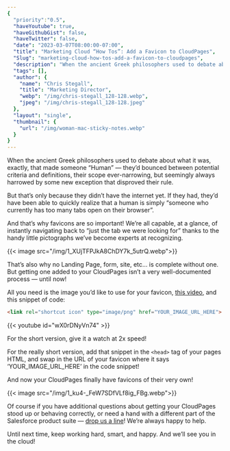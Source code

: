 ```yaml
---
{
  "priority":"0.5",
  "haveYoutube": true,
  "haveGithubGist": false,
  "haveTwitter": false,
  "date": "2023-03-07T08:00:00-07:00",
  "title": "Marketing Cloud “How Tos”: Add a Favicon to CloudPages",
  "Slug": "marketing-cloud-how-tos-add-a-favicon-to-cloudpages",
  "description": "When the ancient Greek philosophers used to debate about what it was, exactly, that made someone “Human” — they’d bounced between…",
  "tags": [],
  "author": {
    "name": "Chris Stegall",
    "title": "Marketing Director",
    "webp": "/img/chris-stegall_128-128.webp",
    "jpeg": "/img/chris-stegall_128-128.jpeg"
  },
  "layout": "single",
  "thumbnail": {
    "url": "/img/woman-mac-sticky-notes.webp"
  }
}
---
```

When the ancient Greek philosophers used to debate about what it was, exactly, that made someone “Human” — they’d bounced between potential criteria and definitions, their scope ever-narrowing, but seemingly always harrowed by some new exception that disproved their rule.

But that’s only because they didn’t have the internet yet. If they had, they’d have been able to quickly realize that a human is simply “someone who currently has too many tabs open on their browser”.

And that’s why favicons are so important! We’re all capable, at a glance, of instantly navigating back to “just the tab we were looking for” thanks to the handy little pictographs we’ve become experts at recognizing.

{{< image src="/img/1_XUjTFPJkA8ChDY7k_5utrQ.webp">}}

That’s also why no Landing Page, form, site, etc… is complete without one. But getting one added to your CloudPages isn’t a very well-documented process — until now!

All you need is the image you’d like to use for your favicon, [this video](https://www.youtube.com/watch?v=wX0rDNyVn74), and this snippet of code:

```html
<link rel="shortcut icon" type="image/png" href="YOUR_IMAGE_URL_HERE">
```

{{< youtube id="wX0rDNyVn74" >}}

For the short version, give it a watch at 2x speed!

For the really short version, add that snippet in the ``<head>`` tag of your pages HTML, and swap in the URL of your favicon where it says ‘YOUR_IMAGE_URL_HERE’ in the code snippet!

And now your CloudPages finally have favicons of their very own!

{{< image src="/img/1_ku4-_FeW7SDfVLf8ig_FBg.webp">}}

Of course if you have additional questions about getting your CloudPages stood up or behaving correctly, or need a hand with a different part of the Salesforce product suite — [drop us a line](https://appexchange.salesforce.com/appxConsultingListingDetail?listingId=a0N30000001gF9jEAE)! We’re always happy to help.

Until next time, keep working hard, smart, and happy. And we’ll see you in the cloud!
